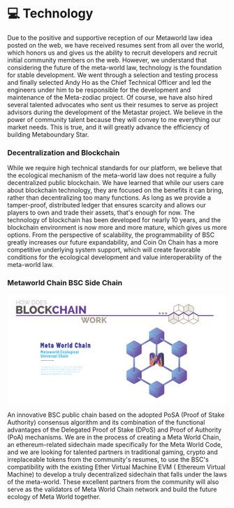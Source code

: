 # 💻 Technology

Due to the positive and supportive reception of our Metaworld law idea posted on the web, we have received resumes sent from all over the world, which honors us and gives us the ability to recruit developers and recruit initial community members on the web. However, we understand that considering the future of the meta-world law, technology is the foundation for stable development. We went through a selection and testing process and finally selected Andy Ho as the Chief Technical Officer and led the engineers under him to be responsible for the development and maintenance of the Meta-zodiac project. Of course, we have also hired several talented advocates who sent us their resumes to serve as project advisors during the development of the Metastar project. We believe in the power of community talent because they will convey to me everything our market needs. This is true, and it will greatly advance the efficiency of building Metaboundary Star.

### Decentralization and Blockchain

While we require high technical standards for our platform, we believe that the ecological mechanism of the meta-world law does not require a fully decentralized public blockchain. We have learned that while our users care about blockchain technology, they are focused on the benefits it can bring, rather than decentralizing too many functions. As long as we provide a tamper-proof, distributed ledger that ensures scarcity and allows our players to own and trade their assets, that's enough for now. The technology of blockchain has been developed for nearly 10 years, and the blockchain environment is now more and more mature, which gives us more options. From the perspective of scalability, the programmability of BSC greatly increases our future expandability, and Coin On Chain has a more competitive underlying system support, which will create favorable conditions for the ecological development and value interoperability of the meta-world law.

### Metaworld Chain BSC Side Chain

![](.gitbook/assets/WechatIMG1483.png)

An innovative BSC public chain based on the adopted PoSA (Proof of Stake Authority) consensus algorithm and its combination of the functional advantages of the Delegated Proof of Stake (DPoS) and Proof of Authority (PoA) mechanisms. We are in the process of creating a Meta World Chain, an ethereum-related sidechain made specifically for the Meta World Code, and we are looking for talented partners in traditional gaming, crypto and irreplaceable tokens from the community's resumes, to use the BSC's compatibility with the existing Ether Virtual Machine EVM ( Ethereum Virtual Machine) to develop a truly decentralized sidechain that falls under the laws of the meta-world. These excellent partners from the community will also serve as the validators of Meta World Chain network and build the future ecology of Meta World together.
